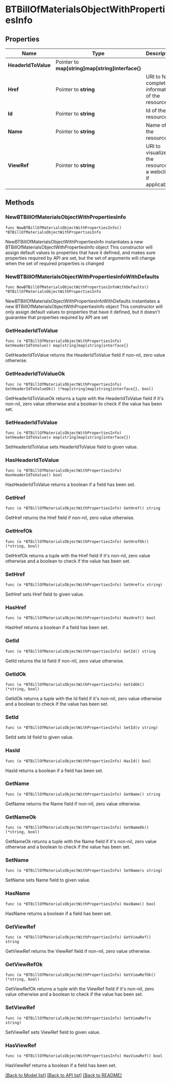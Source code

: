 # BTBillOfMaterialsObjectWithPropertiesInfo

## Properties

Name | Type | Description | Notes
------------ | ------------- | ------------- | -------------
**HeaderIdToValue** | Pointer to **map[string]map[string]interface{}** |  | [optional] 
**Href** | Pointer to **string** | URI to fetch complete information of the resource. | [optional] 
**Id** | Pointer to **string** | Id of the resource. | [optional] 
**Name** | Pointer to **string** | Name of the resource. | [optional] 
**ViewRef** | Pointer to **string** | URI to visualize the resource in a webclient if applicable. | [optional] 

## Methods

### NewBTBillOfMaterialsObjectWithPropertiesInfo

`func NewBTBillOfMaterialsObjectWithPropertiesInfo() *BTBillOfMaterialsObjectWithPropertiesInfo`

NewBTBillOfMaterialsObjectWithPropertiesInfo instantiates a new BTBillOfMaterialsObjectWithPropertiesInfo object
This constructor will assign default values to properties that have it defined,
and makes sure properties required by API are set, but the set of arguments
will change when the set of required properties is changed

### NewBTBillOfMaterialsObjectWithPropertiesInfoWithDefaults

`func NewBTBillOfMaterialsObjectWithPropertiesInfoWithDefaults() *BTBillOfMaterialsObjectWithPropertiesInfo`

NewBTBillOfMaterialsObjectWithPropertiesInfoWithDefaults instantiates a new BTBillOfMaterialsObjectWithPropertiesInfo object
This constructor will only assign default values to properties that have it defined,
but it doesn't guarantee that properties required by API are set

### GetHeaderIdToValue

`func (o *BTBillOfMaterialsObjectWithPropertiesInfo) GetHeaderIdToValue() map[string]map[string]interface{}`

GetHeaderIdToValue returns the HeaderIdToValue field if non-nil, zero value otherwise.

### GetHeaderIdToValueOk

`func (o *BTBillOfMaterialsObjectWithPropertiesInfo) GetHeaderIdToValueOk() (*map[string]map[string]interface{}, bool)`

GetHeaderIdToValueOk returns a tuple with the HeaderIdToValue field if it's non-nil, zero value otherwise
and a boolean to check if the value has been set.

### SetHeaderIdToValue

`func (o *BTBillOfMaterialsObjectWithPropertiesInfo) SetHeaderIdToValue(v map[string]map[string]interface{})`

SetHeaderIdToValue sets HeaderIdToValue field to given value.

### HasHeaderIdToValue

`func (o *BTBillOfMaterialsObjectWithPropertiesInfo) HasHeaderIdToValue() bool`

HasHeaderIdToValue returns a boolean if a field has been set.

### GetHref

`func (o *BTBillOfMaterialsObjectWithPropertiesInfo) GetHref() string`

GetHref returns the Href field if non-nil, zero value otherwise.

### GetHrefOk

`func (o *BTBillOfMaterialsObjectWithPropertiesInfo) GetHrefOk() (*string, bool)`

GetHrefOk returns a tuple with the Href field if it's non-nil, zero value otherwise
and a boolean to check if the value has been set.

### SetHref

`func (o *BTBillOfMaterialsObjectWithPropertiesInfo) SetHref(v string)`

SetHref sets Href field to given value.

### HasHref

`func (o *BTBillOfMaterialsObjectWithPropertiesInfo) HasHref() bool`

HasHref returns a boolean if a field has been set.

### GetId

`func (o *BTBillOfMaterialsObjectWithPropertiesInfo) GetId() string`

GetId returns the Id field if non-nil, zero value otherwise.

### GetIdOk

`func (o *BTBillOfMaterialsObjectWithPropertiesInfo) GetIdOk() (*string, bool)`

GetIdOk returns a tuple with the Id field if it's non-nil, zero value otherwise
and a boolean to check if the value has been set.

### SetId

`func (o *BTBillOfMaterialsObjectWithPropertiesInfo) SetId(v string)`

SetId sets Id field to given value.

### HasId

`func (o *BTBillOfMaterialsObjectWithPropertiesInfo) HasId() bool`

HasId returns a boolean if a field has been set.

### GetName

`func (o *BTBillOfMaterialsObjectWithPropertiesInfo) GetName() string`

GetName returns the Name field if non-nil, zero value otherwise.

### GetNameOk

`func (o *BTBillOfMaterialsObjectWithPropertiesInfo) GetNameOk() (*string, bool)`

GetNameOk returns a tuple with the Name field if it's non-nil, zero value otherwise
and a boolean to check if the value has been set.

### SetName

`func (o *BTBillOfMaterialsObjectWithPropertiesInfo) SetName(v string)`

SetName sets Name field to given value.

### HasName

`func (o *BTBillOfMaterialsObjectWithPropertiesInfo) HasName() bool`

HasName returns a boolean if a field has been set.

### GetViewRef

`func (o *BTBillOfMaterialsObjectWithPropertiesInfo) GetViewRef() string`

GetViewRef returns the ViewRef field if non-nil, zero value otherwise.

### GetViewRefOk

`func (o *BTBillOfMaterialsObjectWithPropertiesInfo) GetViewRefOk() (*string, bool)`

GetViewRefOk returns a tuple with the ViewRef field if it's non-nil, zero value otherwise
and a boolean to check if the value has been set.

### SetViewRef

`func (o *BTBillOfMaterialsObjectWithPropertiesInfo) SetViewRef(v string)`

SetViewRef sets ViewRef field to given value.

### HasViewRef

`func (o *BTBillOfMaterialsObjectWithPropertiesInfo) HasViewRef() bool`

HasViewRef returns a boolean if a field has been set.


[[Back to Model list]](../README.md#documentation-for-models) [[Back to API list]](../README.md#documentation-for-api-endpoints) [[Back to README]](../README.md)



